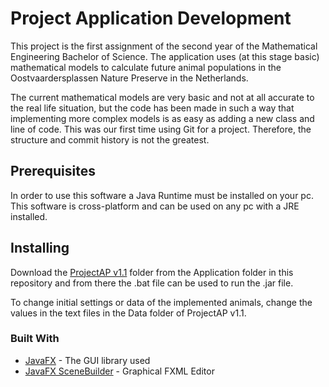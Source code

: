 # Project Application Development
This project is the first assignment of the second year of the Mathematical Engineering Bachelor of Science.
The application uses (at this stage basic) mathematical models to calculate future animal populations in the Oostvaardersplassen Nature Preserve in the Netherlands. 

The current mathematical models are very basic and not at all accurate to the real life situation, but the code has been made in such a way that implementing more complex models is as easy as adding a new class and line of code.
This was our first time using Git for a project. Therefore, the structure and commit history is not the greatest.

## Prerequisites

In order to use this software a Java Runtime must be installed on your pc. 
This software is cross-platform and can be used on any pc with a JRE installed.

## Installing

Download the [ProjectAP v1.1](Application/ProjectAP-v1.1) folder from the Application folder in this repository and from there the .bat file can be used to run the .jar file.

To change initial settings or data of the implemented animals, change the values in the text files in the Data folder of ProjectAP v1.1.

### Built With

* [JavaFX](https://www.oracle.com/technetwork/java/javase/overview/javafx-overview-2158620.html) - The GUI library used
* [JavaFX SceneBuilder](https://www.oracle.com/technetwork/java/javase/downloads/javafxscenebuilder-info-2157684.html) - Graphical FXML Editor
